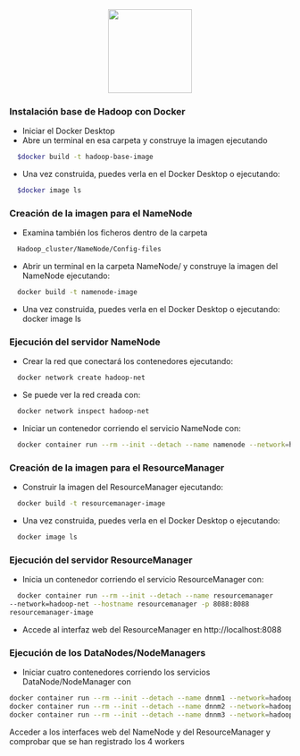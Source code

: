 
<div align="center">
  <img height="150" src="https://camo.githubusercontent.com/62da68eb62b1e5f175f7d1f0191dd89a653d7908feb22d37d4a0ab07365d6791/68747470733a2f2f6d656469612e67697068792e636f6d2f6d656469612f4d3967624264396e6244724f5475314d71782f67697068792e676966"  />
</div>

###


### Instalación base de Hadoop con Docker

- Iniciar el Docker Desktop
- Abre un terminal en esa carpeta y construye la imagen ejecutando
```bash
  $docker build -t hadoop-base-image 
```
- Una vez construida, puedes verla en el Docker Desktop o ejecutando:

```bash
  $docker image ls
```
### Creación de la imagen para el NameNode
- Examina también los ficheros dentro de la carpeta
```bash
  Hadoop_cluster/NameNode/Config-files
```
- Abrir un terminal en la carpeta NameNode/ y construye la imagen del NameNode ejecutando:
```bash
  docker build -t namenode-image 
```
- Una vez construida, puedes verla en el Docker Desktop o ejecutando:
docker image ls

### Ejecución del servidor NameNode
- Crear la red que conectará los contenedores ejecutando:
```bash
  docker network create hadoop-net
```
- Se puede ver la red creada con: 

```bash
  docker network inspect hadoop-net
```
- Iniciar un contenedor corriendo el servicio NameNode con:

```bash
  docker container run --rm --init --detach --name namenode --network=hadoop-net --hostname namenode -p 9870:9870 namenode-image
```

### Creación de la imagen para el ResourceManager

- Construir la imagen del ResourceManager ejecutando:

```bash
  docker build -t resourcemanager-image 
```
- Una vez construida, puedes verla en el Docker Desktop o ejecutando:
```bash
  docker image ls
```
### Ejecución del servidor ResourceManager

- Inicia un contenedor corriendo el servicio ResourceManager con:

```bash
  docker container run --rm --init --detach --name resourcemanager
--network=hadoop-net --hostname resourcemanager -p 8088:8088
resourcemanager-image
```
- Accede al interfaz web del ResourceManager en http://localhost:8088

### Ejecución de los DataNodes/NodeManagers

- Iniciar cuatro contenedores corriendo los servicios DataNode/NodeManager con
```bash
docker container run --rm --init --detach --name dnnm1 --network=hadoop-net --hostname dnnm1 dnnm-image
docker container run --rm --init --detach --name dnnm2 --network=hadoop-net --hostname dnnm2 dnnm-image
docker container run --rm --init --detach --name dnnm3 --network=hadoop-net --hostname dnnm3 dnnm-image
```
Acceder a los interfaces web del NameNode y del ResourceManager y comprobar que se han registrado los 4 workers






